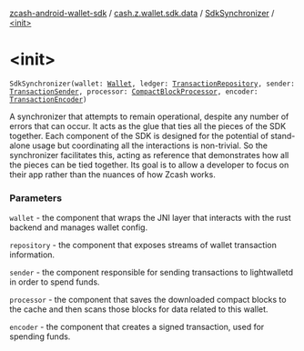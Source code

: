 [zcash-android-wallet-sdk](../../index.md) / [cash.z.wallet.sdk.data](../index.md) / [SdkSynchronizer](index.md) / [&lt;init&gt;](./-init-.md)

# &lt;init&gt;

`SdkSynchronizer(wallet: `[`Wallet`](../../cash.z.wallet.sdk.secure/-wallet/index.md)`, ledger: `[`TransactionRepository`](../-transaction-repository/index.md)`, sender: `[`TransactionSender`](../-transaction-sender/index.md)`, processor: `[`CompactBlockProcessor`](../../cash.z.wallet.sdk.block/-compact-block-processor/index.md)`, encoder: `[`TransactionEncoder`](../-transaction-encoder/index.md)`)`

A synchronizer that attempts to remain operational, despite any number of errors that can occur. It acts as the glue
that ties all the pieces of the SDK together. Each component of the SDK is designed for the potential of stand-alone
usage but coordinating all the interactions is non-trivial. So the synchronizer facilitates this, acting as reference
that demonstrates how all the pieces can be tied together. Its goal is to allow a developer to focus on their app
rather than the nuances of how Zcash works.

### Parameters

`wallet` - the component that wraps the JNI layer that interacts with the rust backend and manages wallet config.

`repository` - the component that exposes streams of wallet transaction information.

`sender` - the component responsible for sending transactions to lightwalletd in order to spend funds.

`processor` - the component that saves the downloaded compact blocks to the cache and then scans those blocks for
data related to this wallet.

`encoder` - the component that creates a signed transaction, used for spending funds.